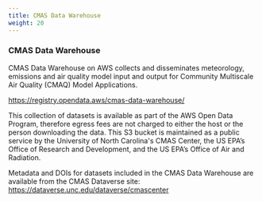 ```yaml
---
title: CMAS Data Warehouse
weight: 20
--- 
```


### CMAS Data Warehouse


CMAS Data Warehouse on AWS collects and disseminates meteorology, emissions and air quality model input and output for Community Multiscale Air Quality (CMAQ) Model Applications. 

https://registry.opendata.aws/cmas-data-warehouse/

This collection of datasets is available as part of the AWS Open Data Program, therefore egress fees are not charged to either the host or the person downloading the data. This S3 bucket is maintained as a public service by the University of North Carolina's CMAS Center, the US EPA’s Office of Research and Development, and the US EPA’s Office of Air and Radiation. 

Metadata and DOIs for datasets included in the CMAS Data Warehouse are available from the CMAS Dataverse site: https://dataverse.unc.edu/dataverse/cmascenter
